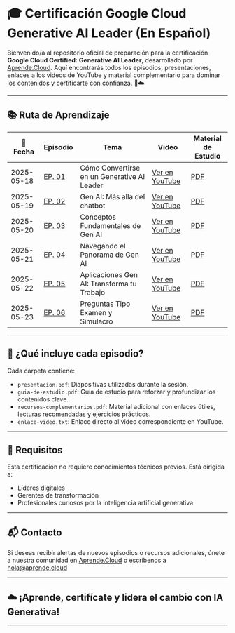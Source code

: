 # 🎓 Certificación Google Cloud Generative AI Leader (En Español)

Bienvenido/a al repositorio oficial de preparación para la certificación **Google Cloud Certified: Generative AI Leader**, desarrollado por [Aprende.Cloud](https://aprende.cloud). Aquí encontrarás todos los episodios, presentaciones, enlaces a los videos de YouTube y material complementario para dominar los contenidos y certificarte con confianza. 🤖☁️

---


## 📚 Ruta de Aprendizaje

| 📅 Fecha      | Episodio | Tema                                             | Video | Material de Estudio |
|---------------|----------|--------------------------------------------------|--------|----------|
| 2025-05-18    | [EP. 01](ctr-gcp-generative-ai-leader-ep-01/) | Cómo Convertirse en un Generative AI Leader            | [Ver en YouTube](https://www.youtube.com/watch?v=rVoZCRg24HM) | [PDF](ctr-gcp-generative-ai-leader-ep-01/) |
| 2025-05-19    | [EP. 02](ctr-gcp-generative-ai-leader-ep-02/) | Gen AI: Más allá del chatbot                           | [Ver en YouTube](https://www.youtube.com/watch?v=rVoZCRg24HM) | [PDF](ctr-gcp-generative-ai-leader-ep-02/) |
| 2025-05-20    | [EP. 03](ctr-gcp-generative-ai-leader-ep-03/) | Conceptos Fundamentales de Gen AI                      | [Ver en YouTube](https://www.youtube.com/watch?v=rVoZCRg24HM) | [PDF](ctr-gcp-generative-ai-leader-ep-03/) |
| 2025-05-21    | [EP. 04](ctr-gcp-generative-ai-leader-ep-04/) | Navegando el Panorama de Gen AI                        | [Ver en YouTube](https://www.youtube.com/watch?v=rVoZCRg24HM) | [PDF](ctr-gcp-generative-ai-leader-ep-04/) |
| 2025-05-22    | [EP. 05](ctr-gcp-generative-ai-leader-ep-05/) | Aplicaciones Gen AI: Transforma tu Trabajo             | [Ver en YouTube](https://www.youtube.com/watch?v=rVoZCRg24HM) | [PDF](ctr-gcp-generative-ai-leader-ep-05/) |
| 2025-05-23    | [EP. 06](ctr-gcp-generative-ai-leader-ep-06/) | Preguntas Tipo Examen y Simulacro                      | [Ver en YouTube](https://www.youtube.com/watch?v=rVoZCRg24HM) | [PDF](ctr-gcp-generative-ai-leader-ep-06/) |


---

## 🎯 ¿Qué incluye cada episodio?

Cada carpeta contiene:

- `presentacion.pdf`: Diapositivas utilizadas durante la sesión.
- `guia-de-estudio.pdf`: Guía de estudio para reforzar y profundizar los contenidos clave.
- `recursos-complementarios.pdf`: Material adicional con enlaces útiles, lecturas recomendadas y ejercicios prácticos.
- `enlace-video.txt`: Enlace directo al video correspondiente en YouTube.

---

## 📌 Requisitos

Esta certificación no requiere conocimientos técnicos previos. Está dirigida a:

- Líderes digitales
- Gerentes de transformación
- Profesionales curiosos por la inteligencia artificial generativa

---

## 📬 Contacto

Si deseas recibir alertas de nuevos episodios o recursos adicionales, únete a nuestra comunidad en [Aprende.Cloud](https://aprende.cloud) o escríbenos a hola@aprende.cloud

---

## ☁️ ¡Aprende, certifícate y lidera el cambio con IA Generativa!

---

